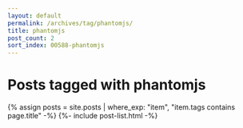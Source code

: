 ```yaml
---
layout: default
permalink: /archives/tag/phantomjs/
title: phantomjs
post_count: 2
sort_index: 00588-phantomjs
---
```

<h1 class="page-heading">Posts tagged with phantomjs</h1>
{% assign posts = site.posts | where_exp: "item", "item.tags contains page.title" -%}
{%- include post-list.html -%}
